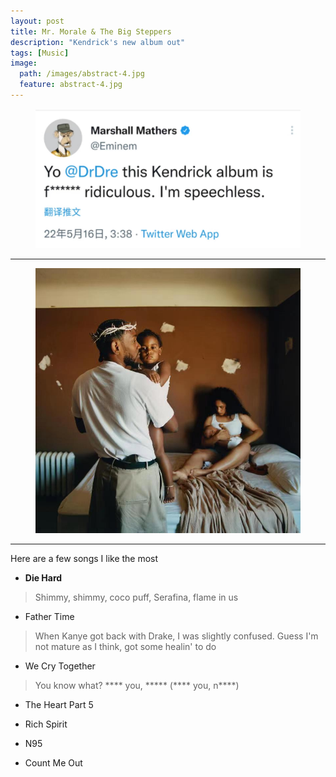 ```yaml
---
layout: post
title: Mr. Morale & The Big Steppers
description: "Kendrick's new album out"
tags: [Music]
image:
  path: /images/abstract-4.jpg
  feature: abstract-4.jpg
---
```



<figure>
	<p style="text-align: center;">
         <a href="/images/Kdot/eminem.jpg"><img src="/images/Kdot/eminem.jpg" alt=""></a>
	</p>
</figure>

___

<figure>
	<p style="text-align: center;">
         <a href="/images/Kdot/kdot.jpg"><img src="/images/Kdot/kdot.jpg" alt=""></a>
	</p>
</figure>

___

Here are a few songs I like the most

- **Die Hard**

> Shimmy, shimmy, coco puff, Serafina, flame in us

- Father Time

> When Kanye got back with Drake, I was slightly confused. Guess I'm not mature as I think, got some healin' to do

- We Cry Together

> You know what? **** you, ***** (**** you, n****)

- The Heart Part 5

- Rich Spirit

- N95

- Count Me Out